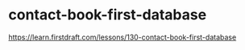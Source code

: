 # contact-book-first-database

https://learn.firstdraft.com/lessons/130-contact-book-first-database
